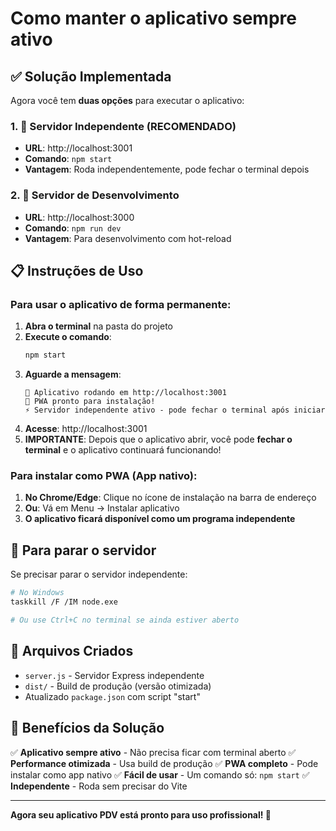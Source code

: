 # Como manter o aplicativo sempre ativo

## ✅ Solução Implementada

Agora você tem **duas opções** para executar o aplicativo:

### 1. 🚀 **Servidor Independente (RECOMENDADO)**
- **URL**: http://localhost:3001
- **Comando**: `npm start`
- **Vantagem**: Roda independentemente, pode fechar o terminal depois

### 2. 🔧 **Servidor de Desenvolvimento**
- **URL**: http://localhost:3000  
- **Comando**: `npm run dev`
- **Vantagem**: Para desenvolvimento com hot-reload

## 📋 Instruções de Uso

### Para usar o aplicativo de forma permanente:

1. **Abra o terminal** na pasta do projeto
2. **Execute o comando**:
   ```bash
   npm start
   ```
3. **Aguarde a mensagem**:
   ```
   🚀 Aplicativo rodando em http://localhost:3001
   📱 PWA pronto para instalação!
   ⚡ Servidor independente ativo - pode fechar o terminal após iniciar
   ```
4. **Acesse**: http://localhost:3001
5. **IMPORTANTE**: Depois que o aplicativo abrir, você pode **fechar o terminal** e o aplicativo continuará funcionando!

### Para instalar como PWA (App nativo):

1. **No Chrome/Edge**: Clique no ícone de instalação na barra de endereço
2. **Ou**: Vá em Menu → Instalar aplicativo
3. **O aplicativo ficará disponível como um programa independente**

## 🔄 Para parar o servidor

Se precisar parar o servidor independente:

```bash
# No Windows
taskkill /F /IM node.exe

# Ou use Ctrl+C no terminal se ainda estiver aberto
```

## 📁 Arquivos Criados

- `server.js` - Servidor Express independente
- `dist/` - Build de produção (versão otimizada)
- Atualizado `package.json` com script "start"

## 🎯 Benefícios da Solução

✅ **Aplicativo sempre ativo** - Não precisa ficar com terminal aberto
✅ **Performance otimizada** - Usa build de produção
✅ **PWA completo** - Pode instalar como app nativo
✅ **Fácil de usar** - Um comando só: `npm start`
✅ **Independente** - Roda sem precisar do Vite

---

**Agora seu aplicativo PDV está pronto para uso profissional! 🚀**